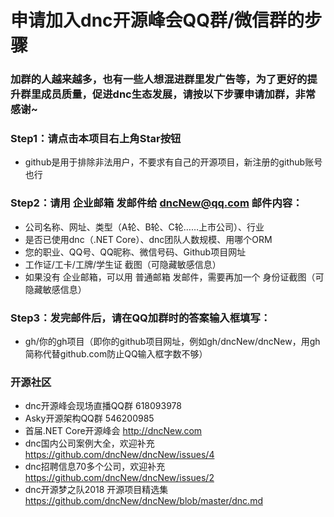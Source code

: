 # 申请加入dnc开源峰会QQ群/微信群的步骤

### 加群的人越来越多，也有一些人想混进群里发广告等，为了更好的提升群里成员质量，促进dnc生态发展，请按以下步骤申请加群，非常感谢~

###  Step1：请点击本项目右上角Star按钮

* github是用于排除非法用户，不要求有自己的开源项目，新注册的github账号也行

###  Step2：请用 企业邮箱 发邮件给 dncNew@qq.com 邮件内容：

* 公司名称、网址、类型（A轮、B轮、C轮……上市公司）、行业
* 是否已使用dnc（.NET Core）、dnc团队人数规模、用哪个ORM
* 您的职业、QQ号、QQ昵称、微信号码、Github项目网址
* 工作证/工卡/工牌/学生证 截图（可隐藏敏感信息）
* 如果没有 企业邮箱，可以用 普通邮箱 发邮件，需要再加一个 身份证截图（可隐藏敏感信息）

###  Step3：发完邮件后，请在QQ加群时的答案输入框填写：

* gh/你的gh项目（即你的github项目网址，例如gh/dncNew/dncNew，用gh简称代替github.com防止QQ输入框字数不够）


###  开源社区

* dnc开源峰会现场直播QQ群 618093978
* Asky开源架构QQ群 546200985
* 首届.NET Core开源峰会 http://dncNew.com
* dnc国内公司案例大全，欢迎补充 https://github.com/dncNew/dncNew/issues/4
* dnc招聘信息70多个公司，欢迎补充  https://github.com/dncNew/dncNew/issues/2
* dnc开源梦之队2018 开源项目精选集  https://github.com/dncNew/dncNew/blob/master/dnc.md
